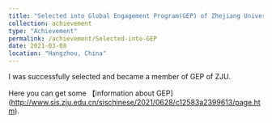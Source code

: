 ```yaml
---
title: "Selected into Global Engagement Program(GEP) of Zhejiang University"
collection: achievement
type: "Achievement"
permalink: /achievement/Selected-into-GEP
date: 2021-03-08
location: "Hangzhou, China"
---
```


I was successfully selected and became a member of GEP of ZJU.

Here you can get some 【information about GEP](http://www.sis.zju.edu.cn/sischinese/2021/0628/c12583a2399613/page.htm). 

